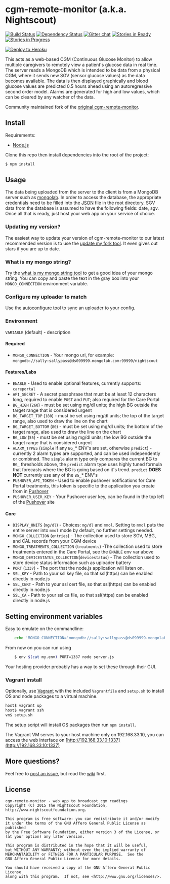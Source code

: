 cgm-remote-monitor (a.k.a. Nightscout)   
======================================

[![Build Status](https://travis-ci.org/nightscout/cgm-remote-monitor.png)](https://travis-ci.org/nightscout/cgm-remote-monitor)
[![Dependency Status](https://david-dm.org/nightscout/cgm-remote-monitor.png)](https://david-dm.org/nightscout/cgm-remote-monitor)
[![Gitter chat](https://badges.gitter.im/nightscout.png)](https://gitter.im/nightscout/public)
[![Stories in  Ready](https://badge.waffle.io/nightscout/cgm-remote-monitor.png?label=ready&title=Ready)](https://waffle.io/nightscout/cgm-remote-monitor)
[![Stories in Progress](https://badge.waffle.io/nightscout/cgm-remote-monitor.png?label=in+progress&title=In+Progress)](https://waffle.io/nightscout/cgm-remote-monitor)

[![Deploy to Heroku](https://www.herokucdn.com/deploy/button.png)](https://heroku.com/deploy)

This acts as a web-based CGM (Continuous Glucose Monitor) to allow
multiple caregivers to remotely view a patient's glucose data in
real time.  The server reads a MongoDB which is intended to be data
from a physical CGM, where it sends new SGV (sensor glucose values) as
the data becomes available.  The data is then displayed graphically
and blood glucose values are predicted 0.5 hours ahead using an
autoregressive second order model.  Alarms are generated for high and
low values, which can be cleared by any watcher of the data.

Community maintained fork of the
[original cgm-remote-monitor](https://github.com/rnpenguin/cgm-remote-monitor).

Install
---------------

Requirements:

- [Node.js](http://nodejs.org/)

Clone this repo then install dependencies into the root of the project:

```bash
$ npm install
```

Usage
---------------

The data being uploaded from the server to the client is from a
MongoDB server such as [mongolab][mongodb].  In order to access the
database, the appropriate credentials need to be filled into the
[JSON][json] file in the root directory.  SGV data from the database
is assumed to have the following fields: date, sgv.  Once all that is
ready, just host your web app on your service of choice.

[mongodb]: https://mongolab.com
[json]: https://github.com/rnpenguin/cgm-remote-monitor/blob/master/database_configuration.json
[autoconfigure]: http://nightscout.github.io/pages/configure/
[mongostring]: http://nightscout.github.io/pages/mongostring/
[update-fork]: http://nightscout.github.io/pages/update-fork/

### Updating my version?
The easiest way to update your version of cgm-remote-monitor to our latest
recommended version is to use the [update my fork tool][update-fork].  It even
gives out stars if you are up to date.

### What is my mongo string?

Try the [what is my mongo string tool][mongostring] to get a good idea of your
mongo string.  You can copy and paste the text in the gray box into your
`MONGO_CONNECTION` environment variable.

### Configure my uploader to match

Use the [autoconfigure tool][autoconfigure] to sync an uploader to your config.


### Environment

`VARIABLE` (default) - description

#### Required

  * `MONGO_CONNECTION` - Your mongo uri, for example: `mongodb://sally:sallypass@ds099999.mongolab.com:99999/nightscout`

#### Features/Labs

  * `ENABLE` - Used to enable optional features, currently supports: `careportal`
  * `API_SECRET` - A secret passphrase that must be at least 12 characters long, required to enable `POST` and `PUT`; also required for the Care Portal
  * `BG_HIGH` (`260`) - must be set using mg/dl units; the high BG outside the target range that is considered urgent
  * `BG_TARGET_TOP` (`180`) - must be set using mg/dl units; the top of the target range, also used to draw the line on the chart
  * `BG_TARGET_BOTTOM` (`80`) - must be set using mg/dl units; the bottom of the target range, also used to draw the line on the chart
  * `BG_LOW` (`55`) - must be set using mg/dl units; the low BG outside the target range that is considered urgent
  * `ALARM_TYPES` (`simple` if any `BG_`* ENV's are set, otherwise `predict`) - currently 2 alarm types are supported, and can be used independently or combined.  The `simple` alarm type only compares the current BG to `BG_` thresholds above, the `predict` alarm type uses highly tuned formula that forecasts where the BG is going based on it's trend.  `predict` **DOES NOT** currently use any of the `BG_`* ENV's
  * `PUSHOVER_API_TOKEN` - Used to enable pushover notifications for Care Portal treatments, this token is specific to the application you create from in [Pushover](https://pushover.net/)
  * `PUSHOVER_USER_KEY` - Your Pushover user key, can be found in the top left of the [Pushover](https://pushover.net/) site


#### Core

  * `DISPLAY_UNITS` (`mg/dl`) - Choices: `mg/dl` and `mmol`.  Setting to `mmol` puts the entire server into `mmol` mode by default, no further settings needed.
  * `MONGO_COLLECTION` (`entries`) - The collection used to store SGV, MBG, and CAL records from your CGM device
  * `MONGO_TREATMENTS_COLLECTION` (`treatments`) -The collection used to store treatments entered in the Care Portal, see the `ENABLE` env var above
  * `MONGO_DEVICESTATUS_COLLECTION`(`devicestatus`) - The collection used to store device status information such as uploader battery
  * `PORT` (`1337`) - The port that the node.js application will listen on.
  * `SSL_KEY` - Path to your ssl key file, so that ssl(https) can be enabled directly in node.js
  * `SSL_CERT` - Path to your ssl cert file, so that ssl(https) can be enabled directly in node.js
  * `SSL_CA` - Path to your ssl ca file, so that ssl(https) can be enabled directly in node.js

## Setting environment variables
Easy to emulate on the commandline:

```bash
    echo 'MONGO_CONNECTION="mongodb://sally:sallypass@ds099999.mongolab.com:99999/nightscout"' >> my.env
```

From now on you can run using
```bash
    $ env $(cat my.env) PORT=1337 node server.js
```

Your hosting provider probably has a way to set these through their GUI.

### Vagrant install

Optionally, use [Vagrant](https://www.vagrantup.com/) with the
included `Vagrantfile` and `setup.sh` to install OS and node packages to
a virtual machine.

```bash
host$ vagrant up
host$ vagrant ssh
vm$ setup.sh
```

The setup script will install OS packages then run `npm install`.

The Vagrant VM serves to your host machine only on 192.168.33.10, you can access
the web interface on [http://192.168.33.10:1337](http://192.168.33.10:1337)

More questions?
---------------

Feel free to [post an issue][issues], but read the [wiki][wiki] first.

[issues]: https://github.com/nightscout/cgm-remote-monitor/issues
[wiki]: https://github.com/nightscout/cgm-remote-monitor/wiki

License
---------------

[agpl-3]: http://www.gnu.org/licenses/agpl-3.0.txt

    cgm-remote-monitor - web app to broadcast cgm readings
    Copyright (C) 2015 The Nightscout Foundation, http://www.nightscoutfoundation.org.

    This program is free software: you can redistribute it and/or modify
    it under the terms of the GNU Affero General Public License as published
    by the Free Software Foundation, either version 3 of the License, or
    (at your option) any later version.

    This program is distributed in the hope that it will be useful,
    but WITHOUT ANY WARRANTY; without even the implied warranty of
    MERCHANTABILITY or FITNESS FOR A PARTICULAR PURPOSE.  See the
    GNU Affero General Public License for more details.

    You should have received a copy of the GNU Affero General Public License
    along with this program.  If not, see <http://www.gnu.org/licenses/>.
